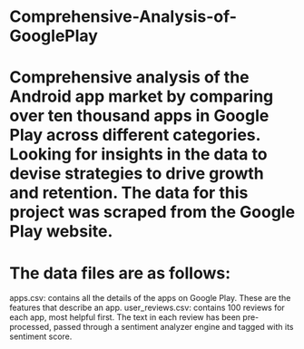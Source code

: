 # Comprehensive-Analysis-of-GooglePlay

# Comprehensive analysis of the Android app market by comparing over ten thousand apps in Google Play across different categories. Looking for insights in the data to devise strategies to drive growth and retention. The data for this project was scraped from the Google Play website. 

# The data files are as follows:
apps.csv: contains all the details of the apps on Google Play. These are the features that describe an app.
user_reviews.csv: contains 100 reviews for each app, most helpful first. The text in each review has been pre-processed, passed through a sentiment analyzer engine and tagged with its sentiment score.
